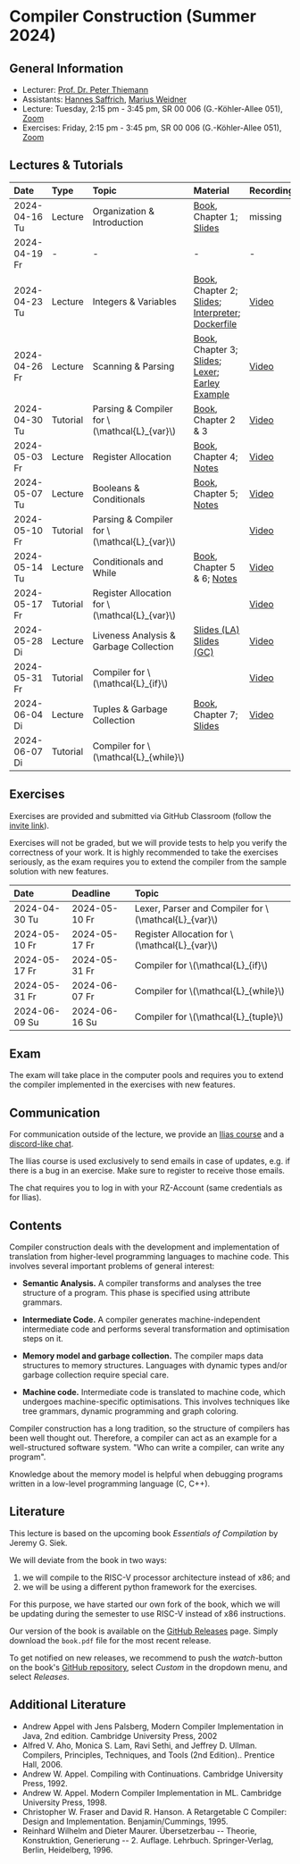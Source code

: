 # Compiler Construction (Summer 2024)

## General Information

- Lecturer: [Prof. Dr. Peter Thiemann](/team/thiemann.md)
- Assistants: [Hannes Saffrich](/team/saffrich.md), [Marius Weidner](/team/weidner.md)
- Lecture: Tuesday, 2:15 pm - 3:45 pm, SR 00 006 (G.-Köhler-Allee 051), [Zoom](https://uni-freiburg.zoom.us/j/68676990725?pwd=YlVIcnNCVUdxb2M3MjNMYUVVQkoydz09)
- Exercises: Friday, 2:15 pm - 3:45 pm, SR 00 006 (G.-Köhler-Allee 051), [Zoom](https://uni-freiburg.zoom.us/j/68676990725?pwd=YlVIcnNCVUdxb2M3MjNMYUVVQkoydz09)

## Lectures & Tutorials

| Date | Type | Topic | Material | Recordings 
|:-----|:-----|:-----|:-----|:-----|
| 2024-04-16 Tu | Lecture | Organization & Introduction | [Book][book], Chapter 1; [Slides][lec01-slides] | missing |
| 2024-04-19 Fr | - | - | - | - |
| 2024-04-23 Tu | Lecture | Integers & Variables | [Book][book], Chapter 2; [Slides][lec02-slides]; [Interpreter][lec02-interpreter]; [Dockerfile][Dockerfile] | [Video][lec02-rec] |
| 2024-04-26 Fr | Lecture | Scanning & Parsing | [Book][book], Chapter 3; [Slides][lec03-slides]; [Lexer][lec03-lexer]; [Earley Example][lec03-earley-ex] | [Video][lec03-rec] |
| 2024-04-30 Tu | Tutorial | Parsing & Compiler for \\(\mathcal{L}_{var}\\) | [Book][book], Chapter 2 & 3 | [Video][tut01-rec] |
| 2024-05-03 Fr | Lecture | Register Allocation | [Book][book], Chapter 4; [Notes][lec04-notes] | [Video][lec04-register] |
| 2024-05-07 Tu | Lecture | Booleans & Conditionals | [Book][book], Chapter 5; [Notes][lec05a-notes] | [Video][lec05a-boolean] |
| 2024-05-10 Fr | Tutorial | Parsing & Compiler for \\(\mathcal{L}_{var}\\) | | [Video][tut02-rec] |
| 2024-05-14 Tu | Lecture | Conditionals and While | [Book][book], Chapter 5 & 6; [Notes][lec05b-notes] | [Video][lec05b-boolean] |
| 2024-05-17 Fr | Tutorial | Register Allocation for \\(\mathcal{L}_{var}\\) | | [Video][tut03-rec] |
| 2024-05-28 Di | Lecture | Liveness Analysis & Garbage Collection | [Slides (LA)][lec06-slides1] [Slides (GC)][lec06-slides2]  | [Video][lec06-rec] |
| 2024-05-31 Fr | Tutorial | Compiler for \\(\mathcal{L}_{if}\\) | | [Video][tut04-rec] |
| 2024-06-04 Di | Lecture | Tuples & Garbage Collection | [Book][book], Chapter 7; [Slides][lec08-slides] | [Video][lec08-rec] |
| 2024-06-07 Di | Tutorial | Compiler for \\(\mathcal{L}_{while}\\) | | |


[lec01-slides]: compiler-construction/slides/01-intro.pdf
[lec02-rec]: http://archive.informatik.uni-freiburg.de/courses/proglang/2024-SS-Compilers/lecture-02-recording.mp4
[lec02-slides]: http://archive.informatik.uni-freiburg.de/courses/proglang/2024-SS-Compilers/lecture-02-slides.pdf
[lec02-interpreter]: http://archive.informatik.uni-freiburg.de/courses/proglang/2024-SS-Compilers/lecture-02-interpreter.py
[lec03-rec]: http://archive.informatik.uni-freiburg.de/courses/proglang/2024-SS-Compilers/lecture-03-recording.mp4
[lec03-slides]: http://archive.informatik.uni-freiburg.de/courses/proglang/2024-SS-Compilers/lecture-03-slides.pdf
[lec03-lexer]: http://archive.informatik.uni-freiburg.de/courses/proglang/2024-SS-Compilers/lexer.py
[lec03-earley-ex]: http://archive.informatik.uni-freiburg.de/courses/proglang/2024-SS-Compilers/lecture-03-earley-example.txt
[lec04-register]: http://archive.informatik.uni-freiburg.de/courses/proglang/2024-SS-Compilers/2024-05-03-lecture-1.mp4
[lec04-notes]: compiler-construction/slides/lecture-2024-05-03.html
[lec05a-boolean]: http://archive.informatik.uni-freiburg.de/courses/proglang/2024-SS-Compilers/2024-05-07-lecture-1.mp4
[lec05a-notes]: compiler-construction/slides/lecture-2024-05-07.html
[lec05b-boolean]:  http://archive.informatik.uni-freiburg.de/courses/proglang/2024-SS-Compilers/2024-05-14-lecture-1.mp4
[lec05b-notes]: compiler-construction/slides/lecture-2024-05-14.md
[lec06-slides1]: compiler-construction/slides/10-liveness.pdf
[lec06-slides2]: compiler-construction/slides/garbage_collection.pdf
[lec06-rec]: http://archive.informatik.uni-freiburg.de/courses/proglang/2024-SS-Compilers/2024-05-28-lecture-1.mp4
[lec07-rec]: http://archive.informatik.uni-freiburg.de/courses/proglang/2024-SS-Compilers/2024-05-28-lecture-1.mp4
[lec08-rec]: http://archive.informatik.uni-freiburg.de/courses/proglang/2024-SS-Compilers/2024-06-04-lecture-1.mp4
[lec08-slides]: http://archive.informatik.uni-freiburg.de/courses/proglang/2024-SS-Compilers/2024-06-04-slides-tuples-and-garbage-collection.pdf
[tut01-rec]: http://archive.informatik.uni-freiburg.de/courses/proglang/2024-SS-Compilers/tutorial-01-recording.mp4
[tut02-rec]: http://archive.informatik.uni-freiburg.de/courses/proglang/2024-SS-Compilers/2024-05-10-exercise.mp4
[tut03-rec]: http://archive.informatik.uni-freiburg.de/courses/proglang/2024-SS-Compilers/2024-05-17-exercise.mp4
[tut04-rec]: http://archive.informatik.uni-freiburg.de/courses/proglang/2024-SS-Compilers/2024-05-31-exercise.mp4
[tut05-rec]: http://archive.informatik.uni-freiburg.de/courses/proglang/2024-SS-Compilers/2024-06-07-exercise.mp4
[Dockerfile]: http://archive.informatik.uni-freiburg.de/courses/proglang/2024-SS-Compilers/Dockerfile

## Exercises

Exercises are provided and submitted via GitHub Classroom (follow the [invite link](https://classroom.github.com/a/A_APR4dd)).

Exercises will not be graded, but we will provide tests to
help you verify the correctness of your work. It is highly recommended
to take the exercises seriously, as the exam requires you to extend
the compiler from the sample solution with new features.

| Date | Deadline | Topic |
|:-----|:-----|:-----|
| 2024-04-30 Tu | 2024-05-10 Fr | Lexer, Parser and Compiler for \\(\mathcal{L}_{var}\\) |
| 2024-05-10 Fr | 2024-05-17 Fr | Register Allocation for \\(\mathcal{L}_{var}\\) |
| 2024-05-17 Fr | 2024-05-31 Fr | Compiler for \\(\mathcal{L}_{if}\\) |
| 2024-05-31 Fr | 2024-06-07 Fr | Compiler for \\(\mathcal{L}_{while}\\) |
| 2024-06-09 Su | 2024-06-16 Su | Compiler for \\(\mathcal{L}_{tuple}\\) |

## Exam

The exam will take place in the computer pools and requires you to
extend the compiler implemented in the exercises with new features.

## Communication

For communication outside of the lecture, we provide an 
[Ilias course](https://ilias.uni-freiburg.de/goto.php?target=crs_3469049_rcodesJ5zaM6NX6&client_id=unifreiburg)
and a 
[discord-like chat](https://chat.laurel.informatik.uni-freiburg.de/invite/NDm9rk).

The Ilias course is used exclusively to send emails in case of updates, e.g. if there is a bug in an exercise. Make sure to register to receive those emails.

The chat requires you to log in with your RZ-Account (same credentials as for Ilias).

## Contents

Compiler construction deals with the development and implementation of
translation from higher-level programming languages to machine
code. This involves several important problems of general interest:

- **Semantic Analysis.**
  A compiler transforms and analyses the tree structure of a
  program. This phase is specified using attribute grammars.

- **Intermediate Code.**
  A compiler generates machine-independent intermediate code and
  performs several transformation and optimisation steps on it.

- **Memory model and garbage collection.**
  The compiler maps data structures to memory structures. Languages
  with dynamic types and/or garbage collection require special care.

- **Machine code.**
  Intermediate code is translated to machine code, which undergoes
  machine-specific optimisations. This involves techniques like tree
  grammars, dynamic programming and graph coloring.

Compiler construction has a long tradition, so the structure of
compilers has been well thought out. Therefore, a compiler can act as
an example for a well-structured software system. "Who can write a
compiler, can write any program".

Knowledge about the memory model is helpful when debugging programs
written in a low-level programming language (C, C++).

## Literature
This lecture is based on the upcoming book *Essentials of Compilation*
by Jeremy G. Siek.

We will deviate from the book in two ways:
1. we will compile to the RISC-V processor architecture instead of x86; and
2. we will be using a different python framework for the exercises.

For this purpose, we have started our own fork of the book, which we will be
updating during the semester to use RISC-V instead of x86 instructions.

Our version of the book is available on the [GitHub Releases][book]
page. Simply download the `book.pdf` file for the most recent release.

To get notified on new releases, we recommend to push the *watch*-button on the
book's [GitHub repository](https://github.com/CC-Uni-Freiburg/Essentials-of-Compilation),
select *Custom* in the dropdown menu, and select *Releases*.

[book]: https://github.com/CC-Uni-Freiburg/Essentials-of-Compilation/releases

## Additional Literature
- Andrew Appel with Jens Palsberg, Modern Compiler Implementation in Java, 2nd edition. Cambridge University Press, 2002
- Alfred V. Aho, Monica S. Lam, Ravi Sethi, and Jeffrey D. Ullman. Compilers, Principles, Techniques, and Tools (2nd Edition).. Prentice Hall, 2006.
- Andrew W. Appel. Compiling with Continuations. Cambridge University Press, 1992.
- Andrew W. Appel. Modern Compiler Implementation in ML. Cambridge University Press, 1998.
- Christopher W. Fraser and David R. Hanson. A Retargetable C Compiler: Design and Implementation. Benjamin/Cummings, 1995.
- Reinhard Wilhelm and Dieter Maurer. Übersetzerbau -- Theorie, Konstruktion, Generierung -- 2. Auflage. Lehrbuch. Springer-Verlag, Berlin, Heidelberg, 1996.
